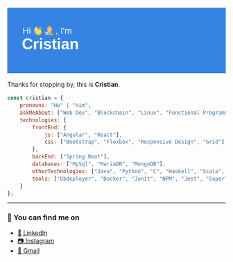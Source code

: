 ![header](https://github.com/CrisDgrnu/CrisDgrnu/blob/main/header.png)

Thanks for stopping by, this is **Cristian**.


```javascript
const cristian = {
    pronouns: "He" | "Him",
    askMeAbout: ["Web Dev", "Blockchain", "Linux", "Functional Programming", "Tech"],
    technologies: {
        frontEnd: {
            js: ["Angular", "React"],
            css: ["Bootstrap", "Flexbox", "Responsive Design", "Grid"]
        },
        backEnd: ["Spring Boot"],
        databases: ["MySql", "MariaDB", "MongoDB"],
        otherTechnologies: ["Java", "Python", "C", "Haskell", "Scala", "Bash"],
        tools: ["Dbdeployer", "Docker", "Junit", "NPM", "Jest", "SuperTest"]
    }
};
```
___
### 🔎 You can find me on
- [👔 LinkedIn](https://www.linkedin.com/in/cristian-de-gracia-nuero-4821aa17b/)
- [📷 Instagram](https://www.instagram.com/cfres_/)
- [📧 Gmail](https://mail.google.com/mail/?view=cm&fs=1&to=crisdgrnu@gmail.com)
